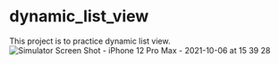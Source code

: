 # dynamic_list_view
This project is to practice dynamic list view.
![Simulator Screen Shot - iPhone 12 Pro Max - 2021-10-06 at 15 39 28](https://user-images.githubusercontent.com/32116225/136152831-0ddf6b4d-fd6b-4192-8bca-c4cd438ffe6c.png)
